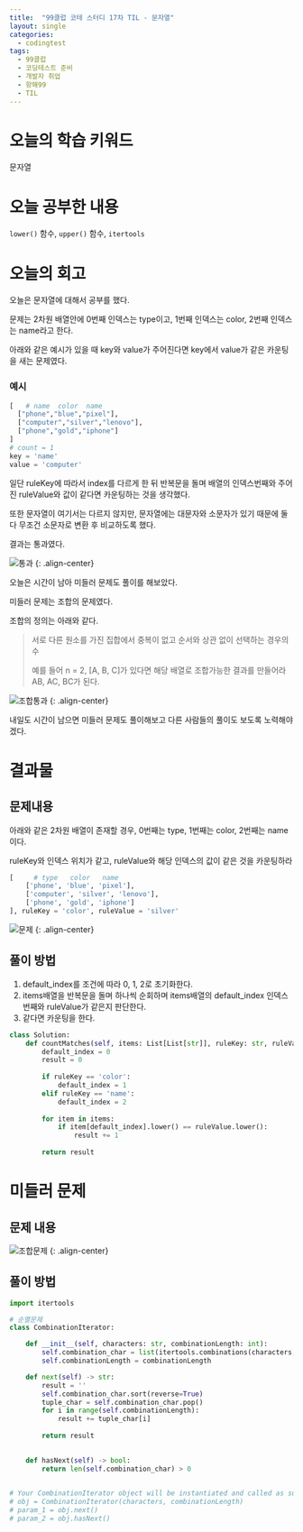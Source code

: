 ```yaml
---
title:  "99클럽 코테 스터디 17차 TIL - 문자열"
layout: single
categories:
  - codingtest
tags:
  - 99클럽
  - 코딩테스트 준비
  - 개발자 취업
  - 항해99
  - TIL
---
```


# 오늘의 학습 키워드 
문자열

# 오늘 공부한 내용
`lower()` 함수, `upper()` 함수, `itertools`

# 오늘의 회고
오늘은 문자열에 대해서 공부를 했다.

문제는 2차원 배열안에 0번째 인덱스는 type이고, 1번째 인덱스는 color, 2번째 인덱스는 name라고 한다.

아래와 같은 예시가 있을 때 key와 value가 주어진다면 key에서 value가 같은 카운팅을 새는 문제였다.


### 예시
```python
[   # name  color  name
  ["phone","blue","pixel"],
  ["computer","silver","lenovo"],
  ["phone","gold","iphone"]
] 
# count = 1
key = 'name'
value = 'computer'
```

일단 ruleKey에 따라서 index를 다르게 한 뒤 반복문을 돌며 배열의 인덱스번째와 주어진 ruleValue와 값이 같다면 카운팅하는 것을 생각했다.

또한 문자열이 여기서는 다르지 않지만, 문자열에는 대문자와 소문자가 있기 때문에 둘다 무조건 소문자로 변환 후 비교하도록 했다.

결과는 통과였다.

![통과](https://github.com/kimhyunso/kimhyunso.github.io/assets/87798982/9f216835-d5cc-4bf8-a5dd-7c83f05f5078)
{: .align-center}

오늘은 시간이 남아 미들러 문제도 풀이를 해보았다.

미들러 문제는 조합의 문제였다.

조합의 정의는 아래와 같다.

> 서로 다른 원소를 가진 집합에서 중복이 없고 순서와 상관 없이 선택하는 경우의 수
>
> 예를 들어 n = 2, [A, B, C]가 있다면 해당 배열로 조합가능한 결과를 만들어라 AB, AC, BC가 된다.


![조합통과](https://github.com/kimhyunso/kimhyunso.github.io/assets/87798982/9b834edf-f1de-49ae-a394-13809062e3b3)
{: .align-center}



내일도 시간이 남으면 미들러 문제도 풀이해보고 다른 사람들의 풀이도 보도록 노력해야겠다.

# 결과물
## 문제내용

아래와 같은 2차원 배열이 존재할 경우, 0번째는 type, 1번째는 color, 2번째는 name이다.

ruleKey와 인덱스 위치가 같고, ruleValue와 해당 인덱스의 값이 같은 것을 카운팅하라

```python
[     # type   color   name
    ['phone', 'blue', 'pixel'],
    ['computer', 'silver', 'lenovo'],
    ['phone', 'gold', 'iphone']
], ruleKey = 'color', ruleValue = 'silver'
```


![문제](https://github.com/kimhyunso/kimhyunso.github.io/assets/87798982/7810f18e-c45d-471c-9a95-524f64b2977e)
{: .align-center}

## 풀이 방법
1. default_index를 조건에 따라 0, 1, 2로 초기화한다.
2. items배열을 반복문을 돌며 하나씩 순회하며 items배열의 default_index 인덱스 번째와 ruleValue가 같은지 판단한다.
3. 같다면 카운팅을 한다.


```python
class Solution:
    def countMatches(self, items: List[List[str]], ruleKey: str, ruleValue: str) -> int:
        default_index = 0
        result = 0
        
        if ruleKey == 'color':
            default_index = 1
        elif ruleKey == 'name':
            default_index = 2
            
        for item in items:
            if item[default_index].lower() == ruleValue.lower():
                result += 1
                
        return result
```

# 미들러 문제
## 문제 내용
![조합문제](https://github.com/kimhyunso/kimhyunso.github.io/assets/87798982/cde6f601-1357-4ea5-ac60-8323088ec49c)
{: .align-center}

## 풀이 방법


```python
import itertools

# 순열문제
class CombinationIterator:

    def __init__(self, characters: str, combinationLength: int):
        self.combination_char = list(itertools.combinations(characters, combinationLength))
        self.combinationLength = combinationLength

    def next(self) -> str:
        result = ''
        self.combination_char.sort(reverse=True)
        tuple_char = self.combination_char.pop()
        for i in range(self.combinationLength):
            result += tuple_char[i]
        
        return result
        

    def hasNext(self) -> bool:
        return len(self.combination_char) > 0
        

# Your CombinationIterator object will be instantiated and called as such:
# obj = CombinationIterator(characters, combinationLength)
# param_1 = obj.next()
# param_2 = obj.hasNext()
```

